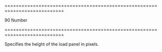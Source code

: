 ===========================================================================
<!--default-->90<!--/default-->
<!--type-->Number<!--/type-->
===========================================================================

<!--shortDescription-->
Specifies the height of the load panel in pixels.
<!--/shortDescription-->

<!--fullDescription-->

<!--/fullDescription-->